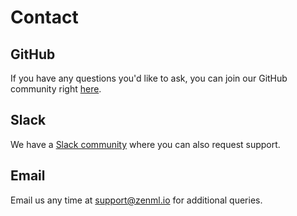 # Contact

## GitHub

If you have any questions you'd like to ask, you can join our GitHub community right 
[here](https://github.com/zenml-io/zenml/discussions).

## Slack

We have a [Slack community](https://zenml.io/slack-invite) where you can also request support.

## Email

Email us any time at [support@zenml.io](mailto:support@zenml.io) for additional queries.

